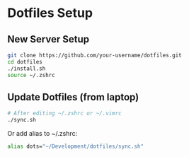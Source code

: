 
# Dotfiles Setup

## New Server Setup
```bash
git clone https://github.com/your-username/dotfiles.git
cd dotfiles
./install.sh
source ~/.zshrc
```

## Update Dotfiles (from laptop)
```bash
# After editing ~/.zshrc or ~/.vimrc
./sync.sh
```

Or add alias to ~/.zshrc:
```bash
alias dots="~/Development/dotfiles/sync.sh"
```
